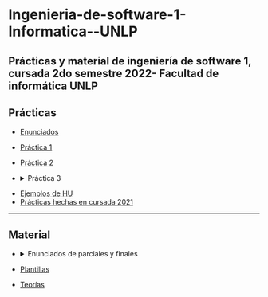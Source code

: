 # Ingenieria-de-software-1-Informatica--UNLP
Prácticas y material de ingeniería de software 1, cursada 2do semestre 2022- Facultad de informática UNLP
----------------
## Prácticas ##
* [Enunciados](https://github.com/ssofiaavila/Ingenieria-de-software-1-Informatica--UNLP/tree/main/Practicas/Enunciados%20%2B%20explicaciones)
* [Práctica 1](https://github.com/ssofiaavila/Ingenieria-de-software-1-Informatica--UNLP/blob/main/Practicas/Pr%C3%A1ctica%201-TER.pdf)
* [Práctica 2](https://github.com/ssofiaavila/Ingenieria-de-software-1-Informatica--UNLP/blob/main/Practicas/Pr%C3%A1ctica%202-%20HU.pdf)
* <details>
  <summary>Práctica 3</summary>  
  
  * [Parte 1](https://github.com/ssofiaavila/Ingenieria-de-software-1-Informatica--UNLP/blob/main/Practicas/Pr%C3%A1ctica%203/Pr%C3%A1ctica%203-%20CU.docx)
  
  * [1- Alquiler mobiliario](https://github.com/ssofiaavila/Ingenieria-de-software-1-Informatica--UNLP/tree/main/Practicas/Pr%C3%A1ctica%203/Alquiler%20mobiliario)
  
  * [2- Posgrado](https://github.com/ssofiaavila/Ingenieria-de-software-1-Informatica--UNLP/tree/main/Practicas/Pr%C3%A1ctica%203/Posgrado)
  
  * [3- Contratos](https://github.com/ssofiaavila/Ingenieria-de-software-1-Informatica--UNLP/tree/main/Practicas/Pr%C3%A1ctica%203/Contratos)
  
  * [4- Máquina de reciclado](https://github.com/ssofiaavila/Ingenieria-de-software-1-Informatica--UNLP/tree/main/Practicas/Pr%C3%A1ctica%203/M%C3%A1quina%20de%20reciclado)
  
  * [5- Impresión de fotos]()
  * [6- Ventas de entradas para teatro]()
  * [7- Préstamos personales]()
  * [8- Pago de impuestos y servicios]()
  * [9- Un aventón]()
  * [10- Gimnasio]()
  * [11- Carga de empleados]()
 </details>


* [Ejemplos de HU](https://github.com/ssofiaavila/Ingenieria-de-software-1-Informatica--UNLP/tree/main/Practicas/Ejemplos%20HU)
* [Prácticas hechas en cursada 2021](https://github.com/ssofiaavila/Ingenieria-de-software-1-Informatica--UNLP/tree/main/Practicas/2021)
----------------
## Material ##
* <details>
  <summary> Enunciados de parciales y finales </summary>
  
  * [Parciales CU](https://github.com/ssofiaavila/Ingenieria-de-software-1-Informatica--UNLP/blob/main/Parciales%20%2B%20finales/CU%20parciales.pdf)
  * [Parciales DTE](https://github.com/ssofiaavila/Ingenieria-de-software-1-Informatica--UNLP/blob/main/Parciales%20%2B%20finales/DTE%20parciales.pdf)
  * [Parciales RP](https://github.com/ssofiaavila/Ingenieria-de-software-1-Informatica--UNLP/blob/main/Parciales%20%2B%20finales/RP%20parciales.pdf)
  * [Parciales TD](https://github.com/ssofiaavila/Ingenieria-de-software-1-Informatica--UNLP/blob/main/Parciales%20%2B%20finales/TD%20parciales.pdf)
  * [Parcial promoción 2021](https://github.com/ssofiaavila/Ingenieria-de-software-1-Informatica--UNLP/blob/main/Parciales%20%2B%20finales/Parcial%20promoci%C3%B3n%201.pdf)
  * [Parcial 1ra fecha 2021](https://github.com/ssofiaavila/Ingenieria-de-software-1-Informatica--UNLP/blob/main/Parciales%20%2B%20finales/Parcial%20IS1%201ra%20fecha%202021.pdf)
  * [Parcial 2da fecha 2021](https://github.com/ssofiaavila/Ingenieria-de-software-1-Informatica--UNLP/blob/main/Parciales%20%2B%20finales/Parcial%20IS1%202da%20fecha%202021.pdf)
  * [Finales viejos](https://github.com/ssofiaavila/Ingenieria-de-software-1-Informatica--UNLP/blob/main/Parciales%20%2B%20finales/Finales%20viejos%20IS1.pdf)
  </details>
  

* [Plantillas](https://github.com/ssofiaavila/Ingenieria-de-software-1-Informatica--UNLP/tree/main/Plantillas)
* [Teorías](https://github.com/ssofiaavila/Ingenieria-de-software-1-Informatica--UNLP/tree/main/Teor%C3%ADas)
